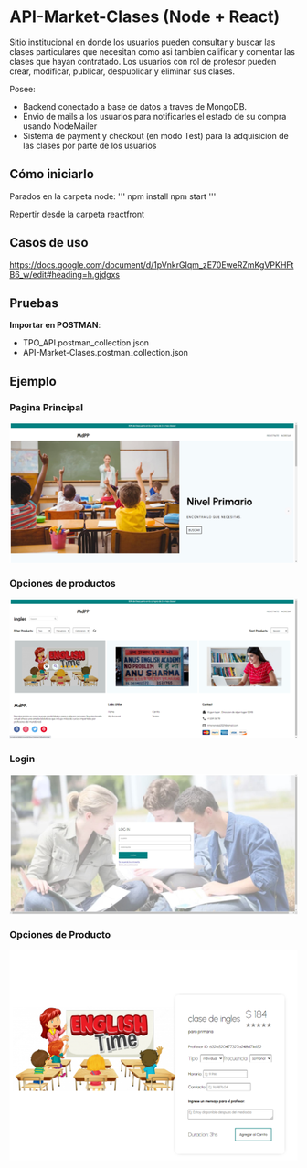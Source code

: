 # API-Market-Clases (Node + React)
Sitio institucional en donde los usuarios pueden consultar y buscar las clases particulares que necesitan como asi tambien calificar y comentar las clases que hayan contratado. Los usuarios con rol de profesor pueden crear, modificar, publicar, despublicar y eliminar sus clases.

Posee:
- Backend conectado a base de datos a traves de MongoDB.
- Envio de mails a los usuarios para notificarles el estado de su compra usando NodeMailer
- Sistema de payment y checkout (en modo Test) para la adquisicion de las clases por parte de los usuarios



## Cómo iniciarlo

Parados en la carpeta node:
'''
npm install
npm start
'''

Repertir desde la carpeta reactfront

## Casos de uso

https://docs.google.com/document/d/1pVnkrGIqm_zE70EweRZmKgVPKHFtB6_w/edit#heading=h.gjdgxs

## Pruebas

**Importar en POSTMAN**: 
- TPO_API.postman_collection.json
- API-Market-Clases.postman_collection.json

## Ejemplo

### Pagina Principal
![main](https://github.com/Nicko25/Marketplace_FullStack/blob/main/imagenes%20de%20la%20app/chrome_f3pU8LhEgy.png)
### Opciones de productos
![menu](https://github.com/Nicko25/Marketplace_FullStack/blob/main/imagenes%20de%20la%20app/menu.png)
### Login
![menu](https://github.com/Nicko25/Marketplace_FullStack/blob/main/imagenes%20de%20la%20app/login.jpg)
### Opciones de Producto
![menu](https://github.com/Nicko25/Marketplace_FullStack/blob/main/imagenes%20de%20la%20app/opciones_producto.png)



